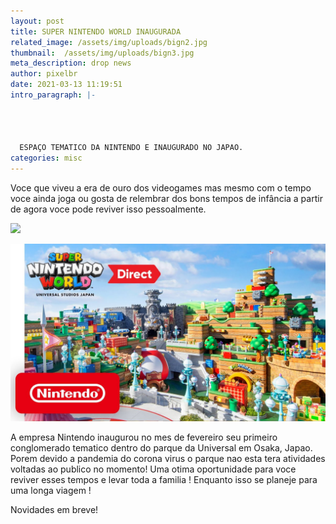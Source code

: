 ```yaml
---
layout: post
title: SUPER NINTENDO WORLD INAUGURADA 
related_image: /assets/img/uploads/bign2.jpg
thumbnail:  /assets/img/uploads/bign3.jpg
meta_description: drop news
author: pixelbr
date: 2021-03-13 11:19:51
intro_paragraph: |-
  



  ESPAÇO TEMATICO DA NINTENDO E INAUGURADO NO JAPAO.
categories: misc
---
```

Voce que viveu a era de ouro dos videogames mas mesmo com o tempo voce ainda joga ou gosta de relembrar dos bons tempos de infância a partir de agora voce pode reviver isso pessoalmente.



![](/assets/img/uploads/bign1.jpg)

![](/assets/img/uploads/bign4.jpg)



A empresa Nintendo inaugurou no mes de fevereiro seu primeiro conglomerado tematico dentro do parque da Universal em Osaka, Japao. Porem devido a pandemia do corona virus o parque nao esta tera atividades voltadas ao publico no momento! Uma otima oportunidade para voce reviver esses tempos e levar toda a familia ! Enquanto isso se planeje para uma longa viagem ! 

Novidades em breve!